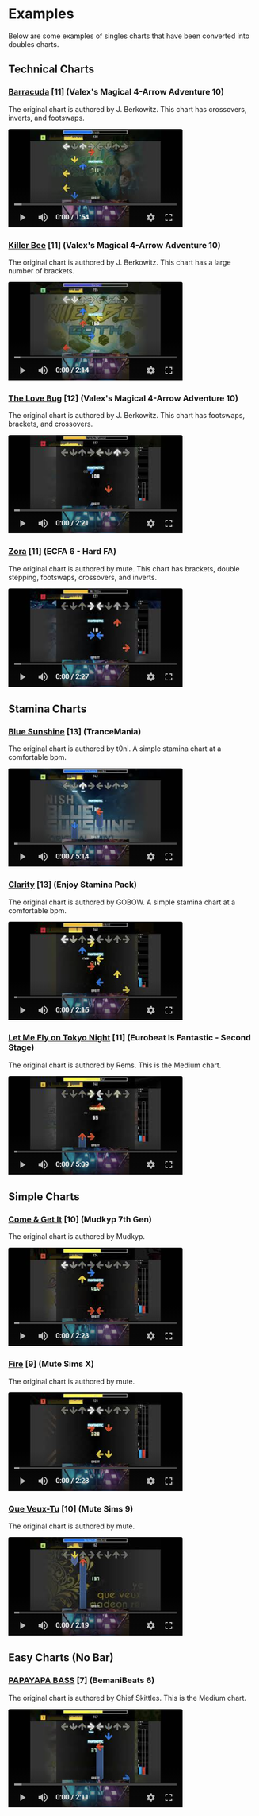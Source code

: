 # Examples
Below are some examples of singles charts that have been converted into doubles charts.

## Technical Charts
### [Barracuda](http://htmlpreview.github.io/?https://github.com/PerryAsleep/Fumen/blob/master/StepManiaChartGenerator/docs/Visualizations/Barracuda/Barracuda-Challenge-ssc.html) [11] (Valex's Magical 4-Arrow Adventure 10)
The original chart is authored by J. Berkowitz. This chart has crossovers, inverts, and footswaps.

[![](Images/Preview-Barracuda.png)](https://youtu.be/h4Xx0EppOxk)

### [Killer Bee](http://htmlpreview.github.io/?https://github.com/PerryAsleep/Fumen/blob/master/StepManiaChartGenerator/docs/Visualizations/Killer%20Bee/Killer%20Bee-Challenge-ssc.html) [11] (Valex's Magical 4-Arrow Adventure 10)
The original chart is authored by J. Berkowitz. This chart has a large number of brackets.

[![](Images/Preview-Killer%20Bee.png)](https://youtu.be/k-WOsIw-nHE)

### [The Love Bug](http://htmlpreview.github.io/?https://github.com/PerryAsleep/Fumen/blob/master/StepManiaChartGenerator/docs/Visualizations/The%20Love%20Bug%20(YUC%27e%20Remix)/The%20Love%20Bug%20(YUC%27e%20remix)-Challenge-ssc.html) [12] (Valex's Magical 4-Arrow Adventure 10)
The original chart is authored by J. Berkowitz. This chart has footswaps, brackets, and crossovers.

[![](Images/Preview-the%20Love%20Bug.png)](https://youtu.be/sYxgvXzwZAU)

### [Zora](http://htmlpreview.github.io/?https://github.com/PerryAsleep/Fumen/blob/master/StepManiaChartGenerator/docs/Visualizations/(NG%20-%2011)%20Zora/zora-Challenge-sm.html) [11] (ECFA 6 - Hard FA)
The original chart is authored by mute. This chart has brackets, double stepping, footswaps, crossovers, and inverts.

[![](Images/Preview-Zora.png)](https://youtu.be/xFVJw6Fvsnk)

## Stamina Charts

### [Blue Sunshine](http://htmlpreview.github.io/?https://github.com/PerryAsleep/Fumen/blob/master/StepManiaChartGenerator/docs/Visualizations/Blue%20Sunshine%20(Original%20Mix)/Blue%20Sunshine%20(Original%20Mix)-Challenge-sm.html) [13] (TranceMania)
The original chart is authored by t0ni. A simple stamina chart at a comfortable bpm.

[![](Images/Preview-Blue%20Sunshine.png)](https://youtu.be/1xFb6bfNR14)

### [Clarity](http://htmlpreview.github.io/?https://github.com/PerryAsleep/Fumen/blob/master/StepManiaChartGenerator/docs/Visualizations/%5BGOBOW%5D%20Clarity%20feat.%20Foxes%20(DJ%20Noriken%20Remix)/Clarity%20feat.%20Foxes%20(DJ%20Noriken%20Remix)-Challenge-sm.html) [13] (Enjoy Stamina Pack)
The original chart is authored by GOBOW. A simple stamina chart at a comfortable bpm.

[![](Images/Preview-Clarity.png)](https://youtu.be/1eHF8Z9qXfU)

### [Let Me Fly on Tokyo Night](http://htmlpreview.github.io/?https://github.com/PerryAsleep/Fumen/blob/master/StepManiaChartGenerator/docs/Visualizations/Let%20Me%20Fly%20on%20Tokyo%20Night/letmeflyontokyonight-Medium-ssc.html) [11] (Eurobeat Is Fantastic - Second Stage)
The original chart is authored by Rems. This is the Medium chart.

[![](Images/Preview-Let%20Me%20Fly%20on%20Tokyo%20Night.png)](https://youtu.be/gJAlO621L7M)

## Simple Charts

### [Come & Get It](http://htmlpreview.github.io/?https://github.com/PerryAsleep/Fumen/blob/master/StepManiaChartGenerator/docs/Visualizations/Come%20%26%20Get%20It/Come%20%26%20Get%20It-Challenge-sm.html) [10] (Mudkyp 7th Gen)
The original chart is authored by Mudkyp.

[![](Images/Preview-Come%20%26%20Get%20It.png)](https://youtu.be/0afe4iEodKs)

### [Fire](http://htmlpreview.github.io/?https://github.com/PerryAsleep/Fumen/blob/master/StepManiaChartGenerator/docs/Visualizations/Fire/fire-Challenge-ssc.html) [9] (Mute Sims X)
The original chart is authored by mute.

[![](Images/Preview-Fire.png)](https://youtu.be/qMtjDQNq6-E)

### [Que Veux-Tu](http://htmlpreview.github.io/?https://github.com/PerryAsleep/Fumen/blob/master/StepManiaChartGenerator/docs/Visualizations/Que%20Veux-Tu%20(Madeon%20Remix)/queveuxtu-Challenge-sm.html) [10] (Mute Sims 9)
The original chart is authored by mute.

[![](Images/Preview-Que%20Veux-Tu.png)](https://youtu.be/dDNvS80wJhQ)

## Easy Charts (No Bar)

### [PAPAYAPA BASS](http://htmlpreview.github.io/?https://github.com/PerryAsleep/Fumen/blob/master/StepManiaChartGenerator/docs/Visualizations/PAPAYAPA%20BASS/PAPAYAPA%20BASS-Medium-sm.html) [7] (BemaniBeats 6)
The original chart is authored by Chief Skittles. This is the Medium chart.

[![](Images/Preview-PAPAYAPA%20BASS.png)](https://youtu.be/c5j0ywtlp3A)